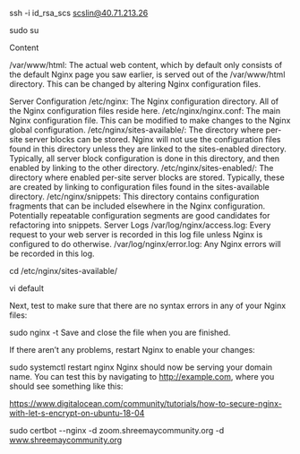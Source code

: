 ssh -i id_rsa_scs scslin@40.71.213.26

sudo su

Content

/var/www/html: The actual web content, which by default only consists of the default Nginx page you saw earlier, is served out of the /var/www/html directory. This can be changed by altering Nginx configuration files.


Server Configuration
/etc/nginx: The Nginx configuration directory. All of the Nginx configuration files reside here.
/etc/nginx/nginx.conf: The main Nginx configuration file. This can be modified to make changes to the Nginx global configuration.
/etc/nginx/sites-available/: The directory where per-site server blocks can be stored. Nginx will not use the configuration files found in this directory unless they are linked to the sites-enabled directory. Typically, all server block configuration is done in this directory, and then enabled by linking to the other directory.
/etc/nginx/sites-enabled/: The directory where enabled per-site server blocks are stored. Typically, these are created by linking to configuration files found in the sites-available directory.
/etc/nginx/snippets: This directory contains configuration fragments that can be included elsewhere in the Nginx configuration. Potentially repeatable configuration segments are good candidates for refactoring into snippets.
Server Logs
/var/log/nginx/access.log: Every request to your web server is recorded in this log file unless Nginx is configured to do otherwise.
/var/log/nginx/error.log: Any Nginx errors will be recorded in this log.

cd /etc/nginx/sites-available/

vi default

Next, test to make sure that there are no syntax errors in any of your Nginx files:

sudo nginx -t
Save and close the file when you are finished.

If there aren’t any problems, restart Nginx to enable your changes:

sudo systemctl restart nginx
Nginx should now be serving your domain name. You can test this by navigating to http://example.com, where you should see something like this:


https://www.digitalocean.com/community/tutorials/how-to-secure-nginx-with-let-s-encrypt-on-ubuntu-18-04

sudo certbot --nginx -d zoom.shreemaycommunity.org -d www.shreemaycommunity.org


